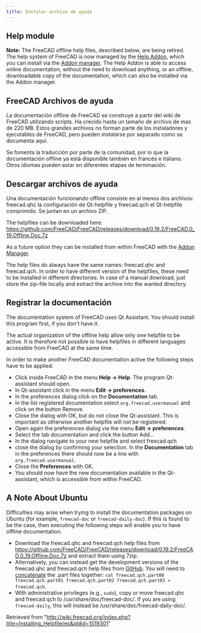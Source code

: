 ```yaml
---
title: Instalar archivo de ayuda
---
```

## Help module

**Note:** The FreeCAD offline help files, described below, are being retired. The help system of FreeCAD is now managed by the [Help Addon](https://github.com/yorikvanhavre/FreeCAD-Help), which you can install via the [Addon manager](/Std_AddonMgr "Std AddonMgr"). The Help Addon is able to access online documentation, without the need to download anything, or an offline, downloadable copy of the documentation, which can also be installed via the Addon manager.

## FreeCAD Archivos de ayuda

La documentación offline de FreeCAD se construye a partir del wiki de FreeCAD utilizando scripts. Ha crecido hasta un tamaño de archivo de más de 220 MB. Estos grandes archivos no forman parte de los instaladores y ejecutables de FreeCAD, pero pueden instalarse por separado como se documenta aquí.

Se fomenta la traducción por parte de la comunidad, por lo que la documentación offline ya está disponible también en francés e italiano. Otros idiomas pueden estar en diferentes etapas de terminación.

## Descargar archivos de ayuda

Una documentación funcionando offline consiste en al menos dos archivos: freecad.qhc la configuración de Qt-helpfile y freecad.qch el Qt-helpfile comprimido. Se juntan en un archivo ZIP.

The helpfiles can be downloaded here: <https://github.com/FreeCAD/FreeCAD/releases/download/0.19.2/FreeCAD.0_19.Offline.Doc.7z>

As a future option they can be installed from within FreeCAD with the [Addon Manager](/Std_AddonMgr "Std AddonMgr").

The help files do always have the same names: freecad.qhc and freecad.qch. In order to have different version of the helpfiles, these need to be installed in different directories. In case of a manual download, just store the zip-file locally and extract the archive into the wanted directory.

## Registrar la documentación

The documentation system of FreeCAD uses Qt Assistant. You should install this program first, if you don't have it.

The actual organization of the offline help allow only one helpfile to be active. It is therefore not possible to have helpfiles in different languages accessible from FreeCAD at the same time.

In order to make another FreeCAD documentation active the following steps have to be applied:

* Click inside FreeCAD in the menu **Help → Help**. The program Qt-assistant should open.
* In Qt-assistant click in the menu **Edit → preferences**.
* In the preferences dialog click on the **Documentation** tab.
* In the list registered documentation select `org.freecad.usermanual` and click on the button Remove.
* Close the dialog with OK, but do not close the Qt-assistant. This is important as otherwise another helpfile will not be registered.
* Open again the preferences dialog via the menu **Edit → preferences**.
* Select the tab documentation and click the button Add...
* In the dialog navigate to your new helpfile and select freecad.qch
* close the dialog by confirming your selection. In the **Documentation** tab in the preferences there should now be a line with `org.freecad.usermanual`.
* Close the **Preferences** with OK.
* You should now have the new documentation available in the Qt-assistant, which is accessible from within FreeCAD.

## A Note About Ubuntu

Difficulties may arise when trying to install the documentation packages on Ubuntu (for example, `freecad-doc` or `freecad-daily-doc`). If this is found to be the case, then executing the following steps will enable you to have offline documentation.

* Download the freecad.qhc and freecad.qch help files from <https://github.com/FreeCAD/FreeCAD/releases/download/0.19.2/FreeCAD.0_19.Offline.Doc.7z> and extract them using 7zip.
* Alternatively, you can instead get the development versions of the freecad.qhc and freecad.qch help files from [GitHub](https://github.com/FreeCAD/FreeCAD/tree/master/src/Doc). You will need to [concatenate](http://man7.org/linux/man-pages/man1/cat.1.html) the .part files together: `cat freecad.qch.part00 freecad.qch.part01 freecad.qch.part02 freecad.qch.part03 > freecad.qch`.
* With administrative privileges (e.g., `sudo`), copy or move freecad.qhc and freecad.qch to /usr/share/doc/freecad-doc/. If you are using `freecad-daily`, this will instead be /usr/share/doc/freecad-daily-doc/.

Retrieved from "<http://wiki.freecad.org/index.php?title=Installing_Helpfile/es&oldid=1519301>"